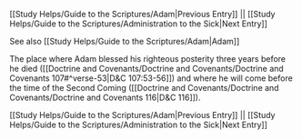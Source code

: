 [[Study Helps/Guide to the Scriptures/Adam|Previous Entry]]  ||  [[Study Helps/Guide to the Scriptures/Administration to the Sick|Next Entry]]

 See also [[Study Helps/Guide to the Scriptures/Adam|Adam]]

 The place where Adam blessed his righteous posterity three years before he died ([[Doctrine and Covenants/Doctrine and Covenants/Doctrine and Covenants 107#^verse-53|D&C 107:53-56]]) and where he will come before the time of the Second Coming ([[Doctrine and Covenants/Doctrine and Covenants/Doctrine and Covenants 116|D&C 116]]).

[[Study Helps/Guide to the Scriptures/Adam|Previous Entry]]  ||  [[Study Helps/Guide to the Scriptures/Administration to the Sick|Next Entry]]